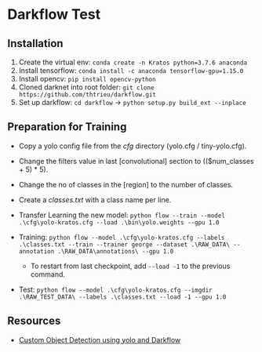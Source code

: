 # Darkflow Test

## Installation

1. Create the virtual env: `conda create -n Kratos python=3.7.6 anaconda`
2. Install tensorflow: `conda install -c anaconda tensorflow-gpu=1.15.0`
3. Install opencv: `pip install opencv-python`
4. Cloned darknet into root folder: `git clone https://github.com/thtrieu/darkflow.git`
5. Set up darkflow: `cd darkflow` -> `python setup.py build_ext --inplace`

## Preparation for Training

- Copy a yolo config file from the *cfg* directory (yolo.cfg / tiny-yolo.cfg).
- Change the filters value in last [convolutional] section to (($num_classes + 5) * 5).
- Change the no of classes in the [region] to the number of classes.
- Create a *classes.txt* with a class name per line.

- Transfer Learning the new model: `python flow --train --model .\cfg\yolo-kratos.cfg --load .\bin\yolo.weights --gpu 1.0`

- Training: `python flow --model .\cfg\yolo-kratos.cfg --labels .\classes.txt --train --trainer george --dataset .\RAW_DATA\ --annotation .\RAW_DATA\annotations\ --gpu 1.0`
    - To restart from last checkpoint, add `--load -1` to the previous command.
- Test: `python flow --model .\cfg\yolo-kratos.cfg --imgdir .\RAW_TEST_DATA\ --labels .\classes.txt --load -1 --gpu 1.0`


## Resources

- [Custom Object Detection using yolo and Darkflow](https://medium.com/coinmonks/detecting-custom-objects-in-images-video-using-yolo-with-darkflow-1ff119fa002f)
